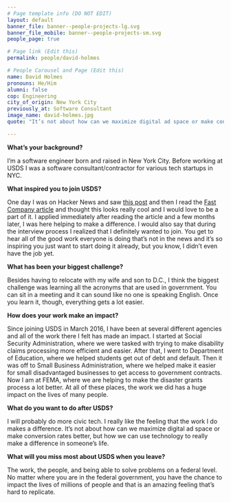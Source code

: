 ```yaml
---
# Page template info (DO NOT EDIT)
layout: default
banner_file: banner--people-projects-lg.svg
banner_file_mobile: banner--people-projects-sm.svg
people_page: true

# Page link (Edit this)
permalink: people/david-holmes

# People Carousel and Page (Edit this)
name: David Holmes
pronouns: He/Him
alumni: false
cop: Engineering
city_of_origin: New York City
previously_at: Software Consultant
image_name: david-holmes.jpg
quote: "It’s not about how can we maximize digital ad space or make conversion rates better, but how we can use technology to really make a difference in someone’s life."

---
```


**What’s your background?**

I’m a software engineer born and raised in New York City. Before working at USDS I was a software consultant/contractor for various tech startups in NYC.

**What inspired you to join USDS?**

One day I was on Hacker News and saw [this post](https://news.ycombinator.com/item?id=9719639) and then I read the [Fast Company article](https://www.fastcompany.com/3046756/obama-and-his-geeks) and thought this looks really cool and I would love to be a part of it. I applied immediately after reading the article and a few months later, I was here helping to make a difference. I would also say that during the interview process I realized that I definitely wanted to join. You get to hear all of the good work everyone is doing that’s not in the news and it’s so inspiring you just want to start doing it already, but you know, I didn’t even have the job yet.

**What has been your biggest challenge?**

Besides having to relocate with my wife and son to D.C., I think the biggest challenge was learning all the acronyms that are used in government. You can sit in a meeting and it can sound like no one is speaking English. Once you learn it, though, everything gets a lot easier.

**How does your work make an impact?**

Since joining USDS in March 2016, I have been at several different agencies and all of the work there I felt has made an impact. I started at Social Security Administration, where we were tasked with trying to make disability claims processing more efficient and easier. After that, I went to Department of Education, where we helped students get out of debt and default. Then it was off to Small Business Administration, where we helped make it easier for small disadvantaged businesses to get access to government contracts. Now I am at FEMA, where we are helping to make the disaster grants process a lot better. At all of these places, the work we did has a huge impact on the lives of many people.

**What do you want to do after USDS?**

I will probably do more civic tech. I really like the feeling that the work I do makes a difference. It’s not about how can we maximize digital ad space or make conversion rates better, but how we can use technology to really make a difference in someone’s life.

**What will you miss most about USDS when you leave?**

The work, the people, and being able to solve problems on a federal level. No matter where you are in the federal government, you have the chance to impact the lives of millions of people and that is an amazing feeling that’s hard to replicate.
